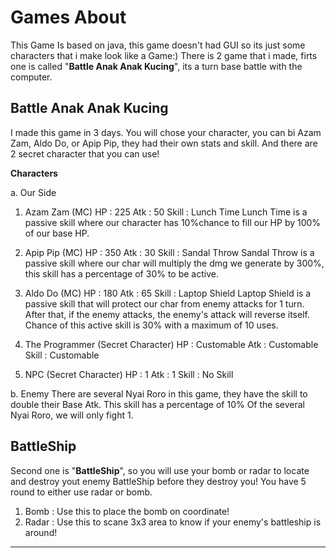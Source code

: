 # Games About

This Game Is based on java, this game doesn't had GUI so its just some characters that i make look like a Game:)
There is 2 game that i made, firts one is called "**Battle Anak Anak Kucing**", its a turn base battle with the computer.

Battle Anak Anak Kucing
-----------------------------------------------------------------------------------------------------------------------------------------------------------------------
I made this game in 3 days. You will chose your character, you can bi Azam Zam, Aldo Do, or Apip Pip, they had their own stats and skill. And there are 2 secret character that you can use! 

**Characters** 

a.	Our Side
1.	Azam Zam (MC)
HP 		: 225 
Atk		: 50
Skill	: Lunch Time
Lunch Time is a passive skill where our character has 10%chance to fill our HP by 100% of our base HP. 

2.	Apip Pip (MC)
HP		: 350
Atk		: 30
Skill	: Sandal Throw
Sandal Throw is a passive skill where our char will multiply the dmg we generate by 300%, this skill has a percentage of 30% to be active.

3.	Aldo Do (MC)
HP		: 180
Atk		: 65
Skill	: Laptop Shield
Laptop Shield is a passive skill that will protect our char from enemy attacks for 1 turn. After that, if the enemy attacks, the enemy's attack will reverse itself. Chance of this active skill is 30%  with a maximum of 10 uses.

4.	The Programmer (Secret Character) 
HP		: Customable
Atk		: Customable
Skill	: Customable 

5.	NPC (Secret Character)
HP		: 1
Atk		: 1
Skill	: No Skill

b.	Enemy
There are several Nyai Roro in this game, they have the skill to double their Base Atk. This skill has a percentage of 10% Of the several Nyai Roro, we will only fight 1.

BattleShip
-----------------------------------------------------------------------------------------------------------------------------------------------------------------------
Second one is "**BattleShip**", so you will use your bomb or radar to locate and destroy yout enemy BattleShip before they destroy you!
You have 5 round to either use radar or bomb.
1. Bomb  : Use this to place the bomb on coordinate! 
2. Radar : Use this to scane 3x3 area to know if your enemy's battleship is around!
-----------------------------------------------------------------------------------------------------------------------------------------------------------------------
